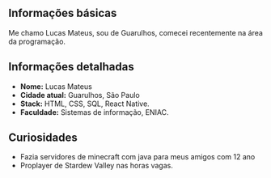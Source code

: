 ## Informações básicas

Me chamo Lucas Mateus, sou de Guarulhos, comecei recentemente na área da programação.

## Informações detalhadas
* **Nome:**  Lucas Mateus
* **Cidade atual:** Guarulhos, São Paulo
* **Stack:** HTML, CSS, SQL, React Native.
* **Faculdade:** Sistemas de informação, ENIAC.

## Curiosidades 
* Fazia servidores de minecraft com java para meus amigos com 12 ano
* Proplayer de Stardew Valley nas horas vagas.
